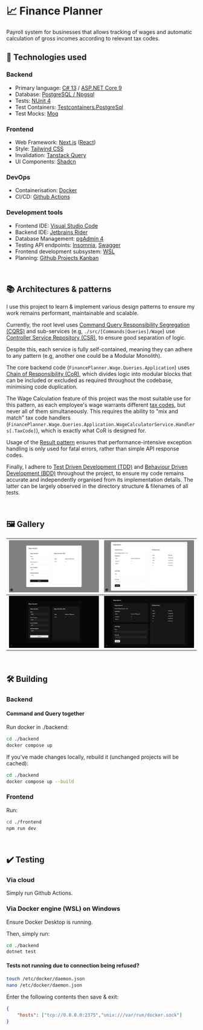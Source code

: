 # 📈 Finance Planner

Payroll system for businesses that allows tracking of wages and automatic calculation of gross incomes according to relevant tax codes.

## 🧰 Technologies used

### Backend
- Primary language: [C# 13](https://dotnet.microsoft.com/en-us/languages/csharp) / [ASP.NET Core 9](https://dotnet.microsoft.com/en-us/apps/aspnet)
- Database: [PostgreSQL / Npgsql](https://www.npgsql.org/)
- Tests: [NUnit 4](https://nunit.org/)
- Test Containers: [Testcontainers.PostgreSql](https://www.nuget.org/packages/Testcontainers.PostgreSql)
- Test Mocks: [Moq](https://github.com/devlooped/moq)

### Frontend
- Web Framework: [Next.js](https://nextjs.org/) ([React](https://react.dev/))
- Style: [Tailwind CSS](https://tailwindcss.com/)
- Invalidation: [Tanstack Query](https://tanstack.com/query/latest)
- UI Components: [Shadcn](https://ui.shadcn.com/)

### DevOps

- Containerisation: [Docker](https://www.docker.com/)
- CI/CD: [Github Actions](https://github.com/features/actions)

### Development tools
- Frontend IDE: [Visual Studio Code](https://code.visualstudio.com/)
- Backend IDE: [Jetbrains Rider](https://www.jetbrains.com/rider/)
- Database Management: [pgAdmin 4](https://www.pgadmin.org/)
- Testing API endpoints: [Insomnia](https://insomnia.rest/), [Swagger](https://swagger.io/)
- Frontend development subsystem: [WSL](https://learn.microsoft.com/en-us/windows/wsl/about)
- Planning: [Github Projects Kanban](https://github.com/users/sjain882/projects/1)

‎
‎
## 📚 Architectures & patterns
I use this project to learn & implement various design patterns to ensure my work remains performant, maintainable and scalable.

Currently, the root level uses [Command Query Responsibility Segregation (CQRS)](https://learn.microsoft.com/en-us/azure/architecture/patterns/cqrs) and sub-services (e.g, `./src/[Commands|Queries]/Wage`) use [Controller Service Repository (CSR)](https://www.youtube.com/watch?v=8fFBWmbUaIg), to ensure good separation of logic.

Despite this, each service is fully self-contained, meaning they can adhere to any pattern (e.g, another one could be a Modular Monolith).

The core backend code (`FinancePlanner.Wage.Queries.Application`) uses [Chain of Responsibility (CoR)](https://refactoring.guru/design-patterns/chain-of-responsibility), which divides logic into modular blocks that can be included or excluded as required throughout the codebase, minimising code duplication.

The Wage Calculation feature of this project was the most suitable use for this pattern, as each employee's wage warrants different [tax codes](https://www.gov.uk/tax-codes/what-your-tax-code-means), but never all of them simultaneously. This requires the ability to "mix and match" tax code handlers (`FinancePlanner.Wage.Queries.Application.WageCalculatorService.Handlers[.TaxCode]`), which is exactly what CoR is designed for.

Usage of the [Result pattern](https://medium.com/@aseem2372005/the-result-pattern-in-c-a-smarter-way-to-handle-errors-c6dee28a0ef0) ensures that performance-intensive exception handling is only used for fatal errors, rather than simple API response codes.

Finally, I adhere to [Test Driven Development (TDD)](https://en.wikipedia.org/wiki/Test-driven_development) and [Behaviour Driven Development (BDD)](https://en.wikipedia.org/wiki/Behavior-driven_development) throughout the project, to ensure my code remains accurate and independently organised from its implementation details. The latter can be largely observed in the directory structure & filenames of all tests.

‎
‎
## 🖼️ Gallery
| ![wage-calcuator light](https://github.com/sjain882/Finance-Planner-TDD-CRP/blob/main/.github/Previews/Frontend/Nextjs/Light/wage-calculator.png?raw=true) | ![wage-register light](https://github.com/sjain882/Finance-Planner-TDD-CRP/blob/main/.github/Previews/Frontend/Nextjs/Light/wage-register.png?raw=true) |
|-|-|
| ![wage-calcuator dark](https://github.com/sjain882/Finance-Planner-TDD-CRP/blob/main/.github/Previews/Frontend/Nextjs/Dark/wage-calculator.png?raw=true) | ![wage-register dark](https://github.com/sjain882/Finance-Planner-TDD-CRP/blob/main/.github/Previews/Frontend/Nextjs/Dark/wage-register.png?raw=true) |

‎
‎
## 🛠️ Building
### Backend
#### Command and Query together
Run docker in ./backend:
```bash
cd ./backend
docker compose up
```
If you've made changes locally, rebuild it (unchanged projects will be cached):
```bash
cd ./backend
docker compose up --build
```
### Frontend
Run:
```bash
cd ./frontend
npm run dev
```

‎
‎
## ✔️ Testing

### Via cloud
Simply run Github Actions.

### Via Docker engine (WSL) on Windows
Ensure Docker Desktop is running.

Then, simply run:
```bash
cd ./backend
dotnet test
```

#### Tests not running due to connection being refused?

```bash
touch /etc/docker/daemon.json
nano /etc/docker/daemon.json
```
Enter the following contents then save & exit:
```json
{
    "hosts": ["tcp://0.0.0.0:2375","unix:///var/run/docker.sock"]
} 
```
